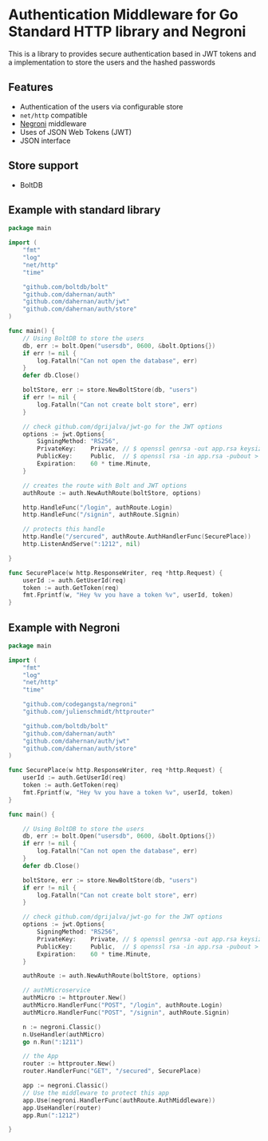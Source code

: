 # Authentication Middleware for Go Standard HTTP library and Negroni

This is a library to provides secure authentication based in JWT tokens and a implementation to store the users and the hashed passwords

## Features

* Authentication of the users via configurable store
* `net/http` compatible
* [Negroni](https://github.com/codegangsta/negroni) middleware
* Uses of JSON Web Tokens (JWT) 
* JSON interface

## Store support

* BoltDB

## Example with standard library

```go
package main

import (
	"fmt"
	"log"
	"net/http"
	"time"

	"github.com/boltdb/bolt"
	"github.com/dahernan/auth"
	"github.com/dahernan/auth/jwt"
	"github.com/dahernan/auth/store"
)

func main() {
	// Using BoltDB to store the users
	db, err := bolt.Open("usersdb", 0600, &bolt.Options{})
	if err != nil {
		log.Fatalln("Can not open the database", err)
	}
	defer db.Close()

	boltStore, err := store.NewBoltStore(db, "users")
	if err != nil {
		log.Fatalln("Can not create bolt store", err)
	}

	// check github.com/dgrijalva/jwt-go for the JWT options
	options := jwt.Options{
		SigningMethod: "RS256",
		PrivateKey:    Private, // $ openssl genrsa -out app.rsa keysize
		PublicKey:     Public,  // $ openssl rsa -in app.rsa -pubout > app.rsa.pub
		Expiration:    60 * time.Minute,
	}

	// creates the route with Bolt and JWT options
	authRoute := auth.NewAuthRoute(boltStore, options)

	http.HandleFunc("/login", authRoute.Login)
	http.HandleFunc("/signin", authRoute.Signin)

	// protects this handle 
	http.Handle("/sercured", authRoute.AuthHandlerFunc(SecurePlace))
	http.ListenAndServe(":1212", nil)

}

func SecurePlace(w http.ResponseWriter, req *http.Request) {
	userId := auth.GetUserId(req)
	token := auth.GetToken(req)
	fmt.Fprintf(w, "Hey %v you have a token %v", userId, token)
}
```

## Example with Negroni

```go
package main

import (
	"fmt"
	"log"
	"net/http"
	"time"

	"github.com/codegangsta/negroni"
	"github.com/julienschmidt/httprouter"

	"github.com/boltdb/bolt"
	"github.com/dahernan/auth"
	"github.com/dahernan/auth/jwt"
	"github.com/dahernan/auth/store"
)

func SecurePlace(w http.ResponseWriter, req *http.Request) {
	userId := auth.GetUserId(req)
	token := auth.GetToken(req)
	fmt.Fprintf(w, "Hey %v you have a token %v", userId, token)
}

func main() {

	// Using BoltDB to store the users
	db, err := bolt.Open("usersdb", 0600, &bolt.Options{})
	if err != nil {
		log.Fatalln("Can not open the database", err)
	}
	defer db.Close()

	boltStore, err := store.NewBoltStore(db, "users")
	if err != nil {
		log.Fatalln("Can not create bolt store", err)
	}

	// check github.com/dgrijalva/jwt-go for the JWT options
	options := jwt.Options{
		SigningMethod: "RS256",
		PrivateKey:    Private, // $ openssl genrsa -out app.rsa keysize
		PublicKey:     Public,  // $ openssl rsa -in app.rsa -pubout > app.rsa.pub
		Expiration:    60 * time.Minute,
	}

	authRoute := auth.NewAuthRoute(boltStore, options)

	// authMicroservice
	authMicro := httprouter.New()
	authMicro.HandlerFunc("POST", "/login", authRoute.Login)
	authMicro.HandlerFunc("POST", "/signin", authRoute.Signin)

	n := negroni.Classic()
	n.UseHandler(authMicro)
	go n.Run(":1211")

	// the App
	router := httprouter.New()
	router.HandlerFunc("GET", "/secured", SecurePlace)

	app := negroni.Classic()
	// Use the middleware to protect this app
	app.Use(negroni.HandlerFunc(authRoute.AuthMiddleware))
	app.UseHandler(router)
	app.Run(":1212")

}
```

